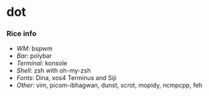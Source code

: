 # dot

### Rice info

+ *WM*: bspwm
+ *Bar*: polybar
+ *Terminal*: konsole
+ *Shell*: zsh with oh-my-zsh
+ *Fonts*: Dina, xos4 Terminus and Siji
+ *Other*: vim, picom-ibhagwan, dunst, scrot, mopidy, ncmpcpp, feh
